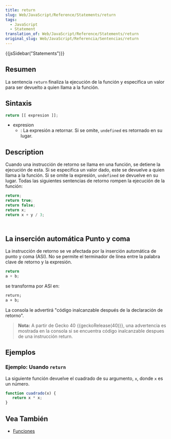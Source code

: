 ```yaml
---
title: return
slug: Web/JavaScript/Reference/Statements/return
tags:
  - JavaScript
  - Statement
translation_of: Web/JavaScript/Reference/Statements/return
original_slug: Web/JavaScript/Referencia/Sentencias/return
---
```

{{jsSidebar("Statements")}}

## Resumen

La sentencia `return` finaliza la ejecución de la función y especifica un valor para ser devuelto a quien llama a la función.

## Sintaxis

```js
return [[ expresion ]];
```

- expresion
  - : La expresión a retornar. Si se omite, `undefined` es retornado en su lugar.

## Description

Cuando una instrucción de retorno se llama en una función, se detiene la ejecución de esta. Si se especifica un valor dado, este se devuelve a quien llama a la función. Si se omite la expresión, `undefined` se devuelve en su lugar. Todas las siguientes sentencias de retorno rompen la ejecución de la función:

```js
return;
return true;
return false;
return x;
return x + y / 3;
```

## <br>La inserción automática Punto y coma

La instrucción de retorno se ve afectada por la inserción automática de punto y coma (ASI). No se permite el terminador de línea entre la palabra clave de retorno y la expresión.

```js
return
a + b;
```

se transforma por ASI en:

```html
return;
a + b;
```

La consola le advertirá "código inalcanzable después de la declaración de retorno".

> **Nota:** A partir de Gecko 40 {{geckoRelease(40)}}, una advertencia es mostrada en la consola si se encuentra código inalcanzable despues de una instrucción return.

## Ejemplos

### Ejemplo: Usando `return`

La siguiente función devuelve el cuadrado de su argumento, `x`, donde `x` es un número.

```js
function cuadrado(x) {
   return x * x;
}
```

## Vea También

- [Funciones](/es/docs/Web/JavaScript/Referencia/Funciones)
